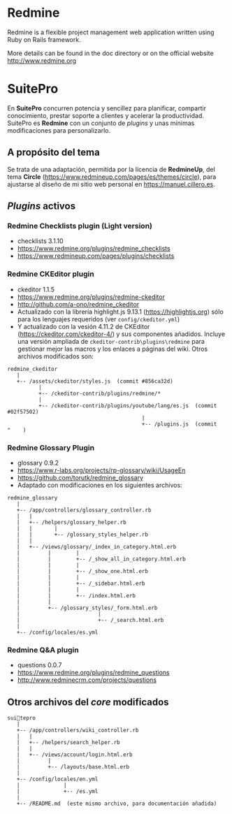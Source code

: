 # Redmine

Redmine is a flexible project management web application written using Ruby on
Rails framework.

More details can be found in the doc directory or on the official website
http://www.redmine.org

# SuitePro

En **SuitePro** concurren potencia y sencillez para planificar, compartir
conocimiento, prestar soporte a clientes y acelerar la productividad. SuitePro
es **Redmine** con un conjunto de *plugins* y unas mínimas modificaciones para
personalizarlo.

## A propósito del tema

Se trata de una adaptación, permitida por la licencia de **RedmineUp**, del tema
**Circle** (https://www.redmineup.com/pages/es/themes/circle), para ajustarse al diseño de mi sitio web personal en https://manuel.cillero.es.

## *Plugins* activos

### Redmine Checklists plugin (Light version)

  * checklists 3.1.10
  * https://www.redmine.org/plugins/redmine_checklists
  * https://www.redmineup.com/pages/plugins/checklists

### Redmine CKEditor plugin

  * ckeditor 1.1.5
  * https://www.redmine.org/plugins/redmine-ckeditor
  * http://github.com/a-ono/redmine_ckeditor
  * Actualizado con la librería highlight.js 9.13.1 (https://highlightjs.org) sólo para los lenguajes requeridos (ver `config/ckeditor.yml`)
  * Y actualizado con la vesión 4.11.2 de CKEditor (https://ckeditor.com/ckeditor-4/) y sus componentes añadidos. Incluye una versión ampliada de `ckeditor-contrib\plugins\redmine` para gestionar mejor las macros y los enlaces a páginas del wiki. Otros archivos modificados son:
```
redmine_ckeditor
   |
   +-- /assets/ckeditor/styles.js  (commit #856ca32d)
          |
          +-- /ckeditor-contrib/plugins/redmine/*
          |
          +-- /ckeditor-contrib/plugins/youtube/lang/es.js  (commit #02f57502)
                                           |
                                           +-- /plugins.js  (commit     "    )
```

### Redmine Glossary Plugin

  * glossary 0.9.2
  * https://www.r-labs.org/projects/rp-glossary/wiki/UsageEn
  * https://github.com/torutk/redmine_glossary
  * Adaptado con modificaciones en los siguientes archivos:
```
redmine_glossary
   |
   +-- /app/controllers/glossary_controller.rb
   |   |
   |   +-- /helpers/glossary_helper.rb
   |   |       |
   |   |       +-- /glossary_styles_helper.rb
   |   |
   |   +-- /views/glossary/_index_in_category.html.erb
   |         |        |
   |         |        +-- /_show_all_in_category.html.erb
   |         |        |
   |         |        +-- /_show_one.html.erb
   |         |        |
   |         |        +-- /_sidebar.html.erb
   |         |        |
   |         |        +-- /index.html.erb
   |         |
   |         +-- /glossary_styles/_form.html.erb
   |                         |
   |                         +-- /_search.html.erb
   |
   +-- /config/locales/es.yml
```

### Redmine Q&A plugin

  * questions 0.0.7
  * https://www.redmine.org/plugins/redmine_questions
  * http://www.redminecrm.com/projects/questions

## Otros archivos del *core* modificados
```
suitepro
   |
   +-- /app/controllers/wiki_controller.rb
   |   |
   |   +-- /helpers/search_helper.rb
   |   |
   |   +-- /views/account/login.html.erb
   |         |
   |         +-- /layouts/base.html.erb
   |
   +-- /config/locales/en.yml
   |              |
   |              +-- /es.yml
   |
   +-- /README.md  (este mismo archivo, para documentación añadida)
```
